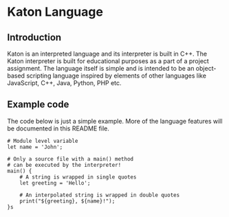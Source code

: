 # Katon Language

## Introduction

Katon is an interpreted language and its interpreter is built in C++. The Katon interpreter is built for educational
purposes as a part of a project assignment. The language itself is simple and is intended to be an object-based scripting 
language inspired by elements of other languages like JavaScript, C++, Java, Python, PHP etc. 

## Example code
The code below is just a simple example. More of the language features will be documented in this README file.
```
# Module level variable
let name = 'John';

# Only a source file with a main() method
# can be executed by the interpreter!
main() {
    # A string is wrapped in single quotes
    let greeting = 'Hello';
    
    # An interpolated string is wrapped in double quotes
    print("${greeting}, ${name}!");
}s

```

